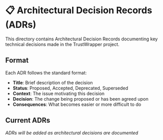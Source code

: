 # 📋 Architectural Decision Records (ADRs)

This directory contains Architectural Decision Records documenting key technical decisions made in the TrustWrapper project.

## Format

Each ADR follows the standard format:
- **Title**: Brief description of the decision
- **Status**: Proposed, Accepted, Deprecated, Superseded
- **Context**: The issue motivating this decision
- **Decision**: The change being proposed or has been agreed upon
- **Consequences**: What becomes easier or more difficult to do

## Current ADRs

*ADRs will be added as architectural decisions are documented*